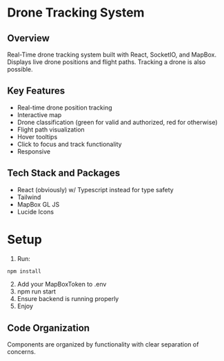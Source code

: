# Drone Tracking System

## Overview
Real-Time drone tracking system built with React, SocketIO, and MapBox. Displays live drone positions and flight paths. Tracking a drone is also possible. 

## Key Features
- Real-time drone position tracking
- Interactive map
- Drone classification (green for valid and authorized, red for otherwise)
- Flight path visualization
- Hover tooltips
- Click to focus and track functionality
- Responsive

## Tech Stack and Packages
- React (obviously) w/ Typescript instead for type safety
- Tailwind
- MapBox GL JS
- Lucide Icons

# Setup
1. Run:
```bash
npm install
```
2. Add your MapBoxToken to .env
3. npm run start 
4. Ensure backend is running properly
5. Enjoy

## Code Organization
Components are organized by functionality with clear separation of concerns.

